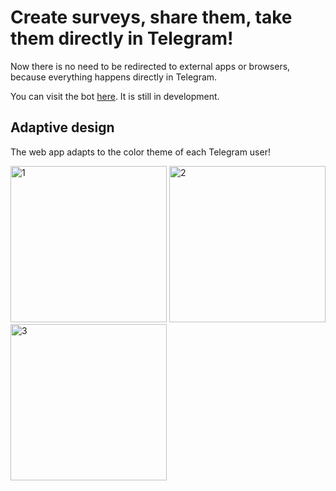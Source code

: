 # Create surveys, share them, take them directly in Telegram!

Now there is no need to be redirected to external apps or browsers, because everything happens directly in Telegram.

You can visit the bot [here](https://t.me/easy_quizy_bot).
It is still in development.

## Adaptive design

The web app adapts to the color theme of each Telegram user!

<div>
<img alt='1' src='https://github.com/user-attachments/assets/06c40ec3-e371-407d-be9b-e98c68b2f995' width='250px'/>
<img alt='2' src='https://github.com/user-attachments/assets/9d17340e-5259-4f13-a4c2-4c76fcdef5de' width='250px'/>
<img alt='3' src='https://github.com/user-attachments/assets/952826e2-462f-4297-bb92-b9108ae333b6' width='250px'/>
</div>
